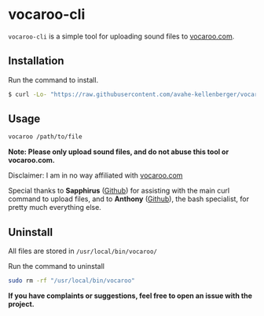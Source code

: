 # vocaroo-cli

`vocaroo-cli` is a simple tool for uploading sound files to [vocaroo.com]("https://vocaroo.com/?upload").

## Installation

Run the command to install.

```sh
$ curl -Lo- "https://raw.githubusercontent.com/avahe-kellenberger/vocaroo-cli/master/install.sh" | sudo bash
```

## Usage

```sh
vocaroo /path/to/file
```

**Note: Please only upload sound files, and do not abuse this tool or vocaroo.com.**

Disclaimer: I am in no way affiliated with [vocaroo.com](https://vocaroo.com/)

Special thanks to **Sapphirus** ([Github](https://github.com/SapphirusBeryl)) for assisting with the main curl command to upload files, and to **Anthony** ([Github](https://github.com/adedomin)), the bash specialist, for pretty much everything else.

## Uninstall

All files are stored in `/usr/local/bin/vocaroo/`

Run the command to uninstall

```sh
sudo rm -rf "/usr/local/bin/vocaroo"
```

**If you have complaints or suggestions, feel free to open an issue with the project.**

